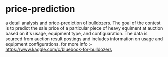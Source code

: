 # price-prediction
a detail analysis and price-prediction of bulldozers.
The goal of the contest is to predict the sale price of a particular piece of heavy equiment at auction based on it's usage, equipment type, and configuaration.  The data is sourced from auction result postings and includes information on usage and equipment configurations.
for more info :- https://www.kaggle.com/c/bluebook-for-bulldozers 



